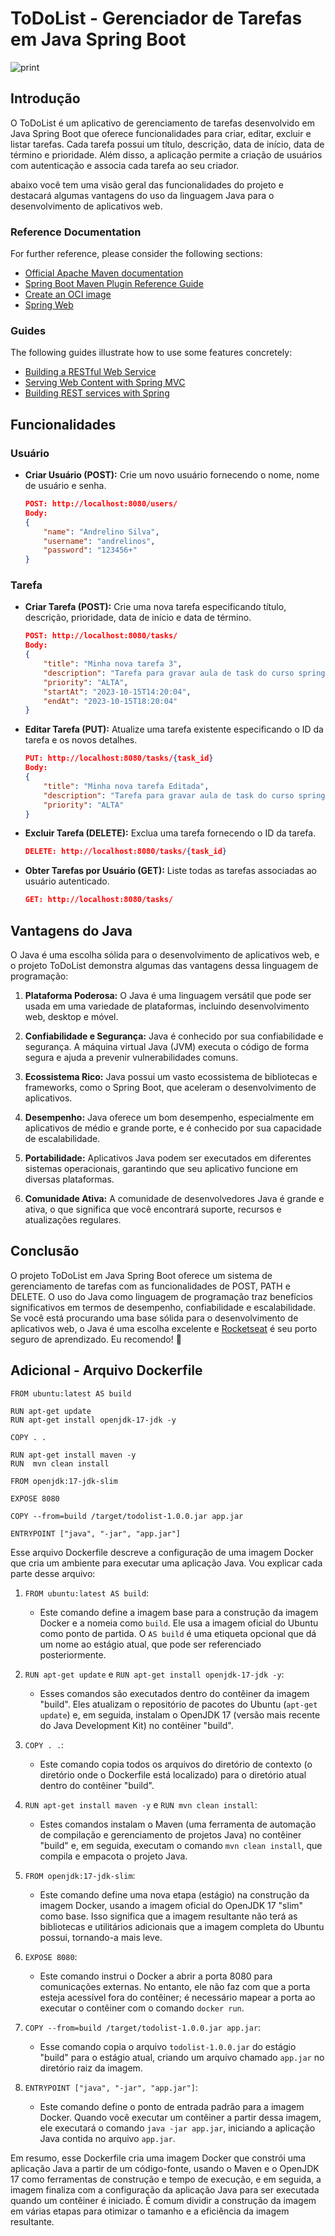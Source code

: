 # ToDoList - Gerenciador de Tarefas em Java Spring Boot

<img src="./.github/images/print.png" alt="print" />

## Introdução

O ToDoList é um aplicativo de gerenciamento de tarefas desenvolvido em Java Spring Boot que oferece funcionalidades para criar, editar, excluir e listar tarefas. Cada tarefa possui um título, descrição, data de início, data de término e prioridade. Além disso, a aplicação permite a criação de usuários com autenticação e associa cada tarefa ao seu criador.

abaixo você tem uma visão geral das funcionalidades do projeto e destacará algumas vantagens do uso da linguagem Java para o desenvolvimento de aplicativos web.

### Reference Documentation

For further reference, please consider the following sections:

* [Official Apache Maven documentation](https://maven.apache.org/guides/index.html)
* [Spring Boot Maven Plugin Reference Guide](https://docs.spring.io/spring-boot/docs/3.0.11/maven-plugin/reference/html/)
* [Create an OCI image](https://docs.spring.io/spring-boot/docs/3.0.11/maven-plugin/reference/html/#build-image)
* [Spring Web](https://docs.spring.io/spring-boot/docs/3.0.11/reference/htmlsingle/index.html#web)

### Guides

The following guides illustrate how to use some features concretely:

* [Building a RESTful Web Service](https://spring.io/guides/gs/rest-service/)
* [Serving Web Content with Spring MVC](https://spring.io/guides/gs/serving-web-content/)
* [Building REST services with Spring](https://spring.io/guides/tutorials/rest/)

## Funcionalidades

### Usuário

* **Criar Usuário (POST):** Crie um novo usuário fornecendo o nome, nome de usuário e senha.

   ```json
   POST: http://localhost:8080/users/
   Body:
   {
       "name": "Andrelino Silva",
       "username": "andrelinos",
       "password": "123456+"
   }
   ```

### Tarefa

* **Criar Tarefa (POST):** Crie uma nova tarefa especificando título, descrição, prioridade, data de início e data de término.

   ```json
   POST: http://localhost:8080/tasks/
   Body:
   {
       "title": "Minha nova tarefa 3",
       "description": "Tarefa para gravar aula de task do curso spring boot",
       "priority": "ALTA",
       "startAt": "2023-10-15T14:20:04",
       "endAt": "2023-10-15T18:20:04"
   }
   ```

* **Editar Tarefa (PUT):** Atualize uma tarefa existente especificando o ID da tarefa e os novos detalhes.

   ```json
   PUT: http://localhost:8080/tasks/{task_id}
   Body:
   {
       "title": "Minha nova tarefa Editada",
       "description": "Tarefa para gravar aula de task do curso spring boot",
       "priority": "ALTA"
   }
   ```

* **Excluir Tarefa (DELETE):** Exclua uma tarefa fornecendo o ID da tarefa.

   ```json
   DELETE: http://localhost:8080/tasks/{task_id}
   ```

* **Obter Tarefas por Usuário (GET):** Liste todas as tarefas associadas ao usuário autenticado.

   ```json
   GET: http://localhost:8080/tasks/
   ```

## Vantagens do Java

O Java é uma escolha sólida para o desenvolvimento de aplicativos web, e o projeto ToDoList demonstra algumas das vantagens dessa linguagem de programação:

1. **Plataforma Poderosa:** O Java é uma linguagem versátil que pode ser usada em uma variedade de plataformas, incluindo desenvolvimento web, desktop e móvel.

2. **Confiabilidade e Segurança:** Java é conhecido por sua confiabilidade e segurança. A máquina virtual Java (JVM) executa o código de forma segura e ajuda a prevenir vulnerabilidades comuns.

3. **Ecossistema Rico:** Java possui um vasto ecossistema de bibliotecas e frameworks, como o Spring Boot, que aceleram o desenvolvimento de aplicativos.

4. **Desempenho:** Java oferece um bom desempenho, especialmente em aplicativos de médio e grande porte, e é conhecido por sua capacidade de escalabilidade.

5. **Portabilidade:** Aplicativos Java podem ser executados em diferentes sistemas operacionais, garantindo que seu aplicativo funcione em diversas plataformas.

6. **Comunidade Ativa:** A comunidade de desenvolvedores Java é grande e ativa, o que significa que você encontrará suporte, recursos e atualizações regulares.

## Conclusão

O projeto ToDoList em Java Spring Boot oferece um sistema de gerenciamento de tarefas com as funcionalidades de POST, PATH e DELETE. O uso do Java como linguagem de programação traz benefícios significativos em termos de desempenho, confiabilidade e escalabilidade. Se você está procurando uma base sólida para o desenvolvimento de aplicativos web, o Java é uma escolha excelente e [Rocketseat](https://app.rocketseat.com.br/) é seu porto seguro de aprendizado. Eu recomendo! 💜

## Adicional - Arquivo Dockerfile

```docker
FROM ubuntu:latest AS build

RUN apt-get update
RUN apt-get install openjdk-17-jdk -y

COPY . .

RUN apt-get install maven -y
RUN  mvn clean install

FROM openjdk:17-jdk-slim

EXPOSE 8080

COPY --from=build /target/todolist-1.0.0.jar app.jar

ENTRYPOINT ["java", "-jar", "app.jar"]
```

Esse arquivo Dockerfile descreve a configuração de uma imagem Docker que cria um ambiente para executar uma aplicação Java. Vou explicar cada parte desse arquivo:

1. `FROM ubuntu:latest AS build`:
   * Este comando define a imagem base para a construção da imagem Docker e a nomeia como `build`. Ele usa a imagem oficial do Ubuntu como ponto de partida. O `AS build` é uma etiqueta opcional que dá um nome ao estágio atual, que pode ser referenciado posteriormente.

2. `RUN apt-get update` e `RUN apt-get install openjdk-17-jdk -y`:
   * Esses comandos são executados dentro do contêiner da imagem "build". Eles atualizam o repositório de pacotes do Ubuntu (`apt-get update`) e, em seguida, instalam o OpenJDK 17 (versão mais recente do Java Development Kit) no contêiner "build".

3. `COPY . .`:
   * Este comando copia todos os arquivos do diretório de contexto (o diretório onde o Dockerfile está localizado) para o diretório atual dentro do contêiner "build".

4. `RUN apt-get install maven -y` e `RUN mvn clean install`:
   * Estes comandos instalam o Maven (uma ferramenta de automação de compilação e gerenciamento de projetos Java) no contêiner "build" e, em seguida, executam o comando `mvn clean install`, que compila e empacota o projeto Java.

5. `FROM openjdk:17-jdk-slim`:
   * Este comando define uma nova etapa (estágio) na construção da imagem Docker, usando a imagem oficial do OpenJDK 17 "slim" como base. Isso significa que a imagem resultante não terá as bibliotecas e utilitários adicionais que a imagem completa do Ubuntu possui, tornando-a mais leve.

6. `EXPOSE 8080`:
   * Este comando instrui o Docker a abrir a porta 8080 para comunicações externas. No entanto, ele não faz com que a porta esteja acessível fora do contêiner; é necessário mapear a porta ao executar o contêiner com o comando `docker run`.

7. `COPY --from=build /target/todolist-1.0.0.jar app.jar`:
   * Esse comando copia o arquivo `todolist-1.0.0.jar` do estágio "build" para o estágio atual, criando um arquivo chamado `app.jar` no diretório raiz da imagem.

8. `ENTRYPOINT ["java", "-jar", "app.jar"]`:
   * Este comando define o ponto de entrada padrão para a imagem Docker. Quando você executar um contêiner a partir dessa imagem, ele executará o comando `java -jar app.jar`, iniciando a aplicação Java contida no arquivo `app.jar`.

Em resumo, esse Dockerfile cria uma imagem Docker que constrói uma aplicação Java a partir de um código-fonte, usando o Maven e o OpenJDK 17 como ferramentas de construção e tempo de execução, e em seguida, a imagem finaliza com a configuração da aplicação Java para ser executada quando um contêiner é iniciado. É comum dividir a construção da imagem em várias etapas para otimizar o tamanho e a eficiência da imagem resultante.
